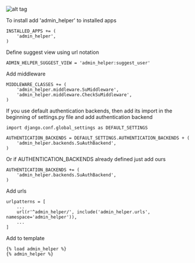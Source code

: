 ![alt tag](http://truetug.info/django-admin-helper.gif)

To install add 'admin_helper' to installed apps

    INSTALLED_APPS += (
        'admin_helper',
    )
    
Define suggest view using url notation
    
    ADMIN_HELPER_SUGGEST_VIEW = 'admin_helper:suggest_user'
    
Add middleware
    
    MIDDLEWARE_CLASSES += (
        'admin_helper.middleware.SuMiddleware',
        'admin_helper.middleware.CheckSuMiddleware',
    )
    
If you use default authentication backends, then add its import in the beginning of settings.py file and add authentication backend
    
    import django.conf.global_settings as DEFAULT_SETTINGS
        
    AUTHENTICATION_BACKENDS = DEFAULT_SETTINGS.AUTHENTICATION_BACKENDS + (
        'admin_helper.backends.SuAuthBackend',
    )
    
Or if AUTHENTICATION_BACKENDS already defined just add ours

    AUTHENTICATION_BACKENDS += (
        'admin_helper.backends.SuAuthBackend',
    )
    
Add urls

    urlpatterns = [
        ...
        url(r'^admin_helper/', include('admin_helper.urls', namespace='admin_helper')),
        ...
    ]

Add to template

    {% load admin_helper %}
    {% admin_helper %}
